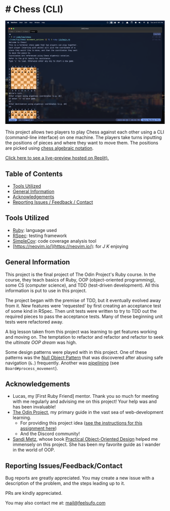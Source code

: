 # # Chess (CLI)

![A screenshot showing a preview of the project.](./chess-screenshot.png "Chess CLI Preview")

This project allows two players to play Chess against each other using a CLI (command-line interface) on one machine. The players take turns inputting the positions of pieces and where they want to move them. The positions are picked using [chess algebraic notation](<https://en.wikipedia.org/wiki/Algebraic_notation_(chess)>).

[Click here to see a live-preview hosted on Replit).](https://replit.com/@mononoken/chess)

## Table of Contents

- [Tools Utilized](#tools-utilized)
- [General Information](#general-information)
- [Acknowledgements](#acknowledgements)
- [Reporting Issues / Feedback / Contact](#reporting-issuesfeedbackcontact)

## Tools Utilized

- [Ruby](https://www.ruby-lang.org/en/): language used
- [RSpec](https://rspec.info/): testing framework
- [SimpleCov](https://github.com/simplecov-ruby/simplecov): code coverage analysis tool
- [https://neovim.io/](https://neovim.io/): for _J K_ enjoying

## General Information

This project is the final project of The Odin Project's Ruby course. In the course, they teach basics of Ruby, OOP (object-oriented programming), some CS (computer science), and TDD (test-driven development). All this information is put to use in this project.

The project began with the premise of TDD, but it eventually evolved away from it. New features were 'requested' by first creating an acceptance test of some kind in RSpec. Then unit tests were written to try to TDD out the required pieces to pass the acceptance tests. Many of these beginning unit tests were refactored away.

A big lesson taken from this project was learning to get features working and moving on. The temptation to refactor and refactor and refactor to seek the _ultimate OOP dream_ was high.

Some design patterns were played with in this project. One of these patterns was the [Null Object Pattern](https://en.wikipedia.org/wiki/Null_object_pattern) that was discovered after abusing safe navigation (`&.`) frequently. Another was [pipelining](https://en.wikipedia.org/wiki/Pipeline_%28software%29) (see `Board#process_movement`).

## Acknowledgements

- Lucas, my [First Ruby Friend] mentor. Thank you so much for meeting with me regularly and advising me on this project! Your help was and has been invaluable!
- [The Odin Project](https://www.theodinproject.com), my primary guide in the vast sea of web-development learning.
  - For providing this project idea ([see the instructions for this assignment here](https://www.theodinproject.com/lessons/ruby-ruby-final-project))
  - And the Discord community!
- [Sandi Metz](https://sandimetz.com/), whose book [Practical Object-Oriented Design](https://www.poodr.com/) helped me immensely on this project. She has been my favorite guide as I wander in the world of OOP.

## Reporting Issues/Feedback/Contact

Bug reports are greatly appreciated. You may create a new issue with a description of the problem, and the steps leading up to it.

PRs are kindly appreciated.

You may also contact me at: mail@feelsufo.com
